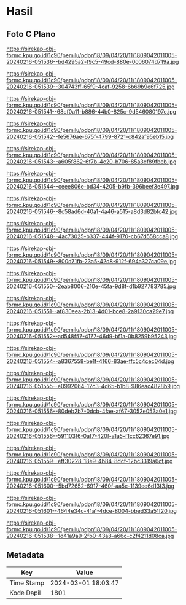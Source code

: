 # Hasil

## Foto C Plano

https://sirekap-obj-formc.kpu.go.id/1c90/pemilu/pdpr/18/09/04/20/11/1809042011005-20240216-051536--bd4295a2-f9c5-49cd-880e-0c06074d719a.jpg

https://sirekap-obj-formc.kpu.go.id/1c90/pemilu/pdpr/18/09/04/20/11/1809042011005-20240216-051539--304743ff-65f9-4caf-9258-6b69b9e6f725.jpg

https://sirekap-obj-formc.kpu.go.id/1c90/pemilu/pdpr/18/09/04/20/11/1809042011005-20240216-051541--68cf0a11-b886-44b0-825c-9d546080197c.jpg

https://sirekap-obj-formc.kpu.go.id/1c90/pemilu/pdpr/18/09/04/20/11/1809042011005-20240216-051542--fe5676ae-675f-4799-8721-c842af95eb15.jpg

https://sirekap-obj-formc.kpu.go.id/1c90/pemilu/pdpr/18/09/04/20/11/1809042011005-20240216-051543--a605f862-6f7b-4c20-b706-85a3cf89fbeb.jpg

https://sirekap-obj-formc.kpu.go.id/1c90/pemilu/pdpr/18/09/04/20/11/1809042011005-20240216-051544--ceee806e-bd34-4205-b9fb-396beef3e497.jpg

https://sirekap-obj-formc.kpu.go.id/1c90/pemilu/pdpr/18/09/04/20/11/1809042011005-20240216-051546--8c58ad6d-40a1-4a46-a515-a8d3d82bfc42.jpg

https://sirekap-obj-formc.kpu.go.id/1c90/pemilu/pdpr/18/09/04/20/11/1809042011005-20240216-051548--4ac73025-b337-444f-9170-cb67d558cca8.jpg

https://sirekap-obj-formc.kpu.go.id/1c90/pemilu/pdpr/18/09/04/20/11/1809042011005-20240216-051549--800d71fb-23a5-42d8-912f-694a327ca09e.jpg

https://sirekap-obj-formc.kpu.go.id/1c90/pemilu/pdpr/18/09/04/20/11/1809042011005-20240216-051550--2eab8006-210e-45fa-9d8f-d1b927783785.jpg

https://sirekap-obj-formc.kpu.go.id/1c90/pemilu/pdpr/18/09/04/20/11/1809042011005-20240216-051551--af830eea-2b13-4d01-bce8-2a9130ca29e7.jpg

https://sirekap-obj-formc.kpu.go.id/1c90/pemilu/pdpr/18/09/04/20/11/1809042011005-20240216-051552--ad548f57-4177-46d9-bf1a-0b8259b95243.jpg

https://sirekap-obj-formc.kpu.go.id/1c90/pemilu/pdpr/18/09/04/20/11/1809042011005-20240216-051554--a8367558-be1f-4166-83ae-ffc5c4cec04d.jpg

https://sirekap-obj-formc.kpu.go.id/1c90/pemilu/pdpr/18/09/04/20/11/1809042011005-20240216-051555--e0992064-12c3-4d65-b1b8-986eac4828b9.jpg

https://sirekap-obj-formc.kpu.go.id/1c90/pemilu/pdpr/18/09/04/20/11/1809042011005-20240216-051556--80deb2b7-0dcb-4fae-af67-3052e053a0e1.jpg

https://sirekap-obj-formc.kpu.go.id/1c90/pemilu/pdpr/18/09/04/20/11/1809042011005-20240216-051556--591103f6-0af7-420f-a1a5-f1cc62367e91.jpg

https://sirekap-obj-formc.kpu.go.id/1c90/pemilu/pdpr/18/09/04/20/11/1809042011005-20240216-051559--eff30228-18e9-4b84-8dcf-12bc3319a6cf.jpg

https://sirekap-obj-formc.kpu.go.id/1c90/pemilu/pdpr/18/09/04/20/11/1809042011005-20240216-051600--5bd72652-6917-460f-aa5e-1139ee6d13f3.jpg

https://sirekap-obj-formc.kpu.go.id/1c90/pemilu/pdpr/18/09/04/20/11/1809042011005-20240216-051601--4644e34c-41a1-4dce-8004-bbed33a51f20.jpg

https://sirekap-obj-formc.kpu.go.id/1c90/pemilu/pdpr/18/09/04/20/11/1809042011005-20240216-051538--1d41a9a9-2fb0-43a8-a66c-c2f4211d08ca.jpg


## Metadata

| Key        | Value               |
| ---------- | ------------------- |
| Time Stamp | 2024-03-01 18:03:47 |
| Kode Dapil | 1801                |



